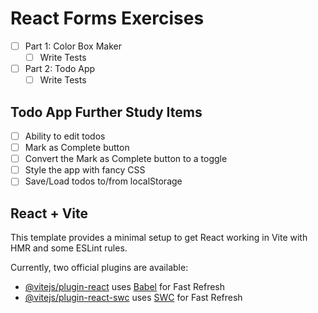 React Forms Exercises
=====================

- [ ] Part 1: Color Box Maker
  - [ ] Write Tests
- [ ] Part 2: Todo App
  - [ ] Write Tests

## Todo App Further Study Items

- [ ] Ability to edit todos
- [ ] Mark as Complete button
- [ ] Convert the Mark as Complete button to a toggle
- [ ] Style the app with fancy CSS
- [ ] Save/Load todos to/from localStorage

## React + Vite

This template provides a minimal setup to get React working in Vite with HMR and some ESLint rules.

Currently, two official plugins are available:

- [@vitejs/plugin-react](https://github.com/vitejs/vite-plugin-react/blob/main/packages/plugin-react/README.md) uses [Babel](https://babeljs.io/) for Fast Refresh
- [@vitejs/plugin-react-swc](https://github.com/vitejs/vite-plugin-react-swc) uses [SWC](https://swc.rs/) for Fast Refresh
